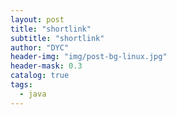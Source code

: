 ```yaml
---
layout: post
title: "shortlink"
subtitle: "shortlink"
author: "DYC"
header-img: "img/post-bg-linux.jpg"
header-mask: 0.3
catalog: true
tags:
  - java
---
```


